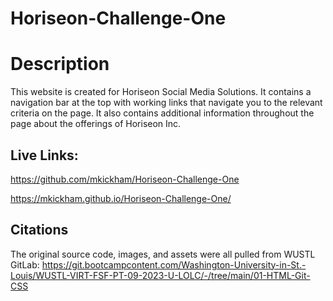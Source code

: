 # Horiseon-Challenge-One

# Description
This website is created for Horiseon Social Media Solutions. It contains a navigation bar at the top with working links that navigate you to the relevant criteria on the page. It also contains additional information throughout the page about the offerings of Horiseon Inc. 

## Live Links:
https://github.com/mkickham/Horiseon-Challenge-One

https://mkickham.github.io/Horiseon-Challenge-One/

## Citations
The original source code, images, and assets were all pulled from WUSTL GitLab:
https://git.bootcampcontent.com/Washington-University-in-St.-Louis/WUSTL-VIRT-FSF-PT-09-2023-U-LOLC/-/tree/main/01-HTML-Git-CSS
